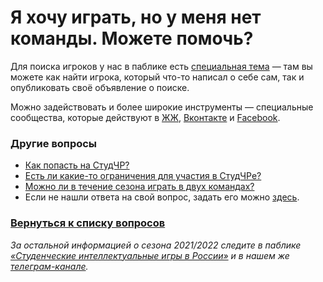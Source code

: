 # Я хочу играть, но у меня нет команды. Можете помочь?

Для поиска игроков у нас в паблике есть [специальная тема]() — там вы можете как найти игрока, который что-то написал о себе сам, так и опубликовать своё объявление о поиске.

Можно задействовать и более широкие инструменты — специальные сообщества, которые действуют в [ЖЖ](https://chgk-legionary.livejournal.com/), [Вконтакте](https://vk.com/chgk_legio) и [Facebook](https://www.facebook.com/groups/chgk.legion/).

### Другие вопросы

- [Как попасть на СтудЧР?](https://vk.com/@chgk_student-kak-popast-na-studchr)
- [Есть ли какие-то ограничения для участия в СтудЧРе?](https://vk.com/@chgk_student-vozrast-studchr)
- [Можно ли в течение сезона играть в двух командах?](https://vk.com/@chgk_student-2-komandy)
- Если не нашли ответа на свой вопрос, задать его можно [здесь](https://vk.com/topic-99683830_42237587).

### [Вернуться к списку вопросов](https://vk.com/@chgk_student-studchr-faq)

*За остальной информацией о сезона 2021/2022 следите в паблике [«Студенческие интеллектуальные игры в России»](https://vk.com/chgk_student) и в нашем же [телеграм-канале](https://t.me/chgk_student_ru).*
